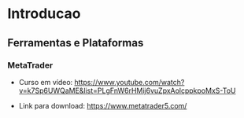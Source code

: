 # Introducao

## Ferramentas e Plataformas

### MetaTrader

* Curso em vídeo: https://www.youtube.com/watch?v=k7Sp6UWQaME&list=PLgFnW6rHMij6vuZpxAolcppkpoMxS-ToU

* Link para download: https://www.metatrader5.com/
